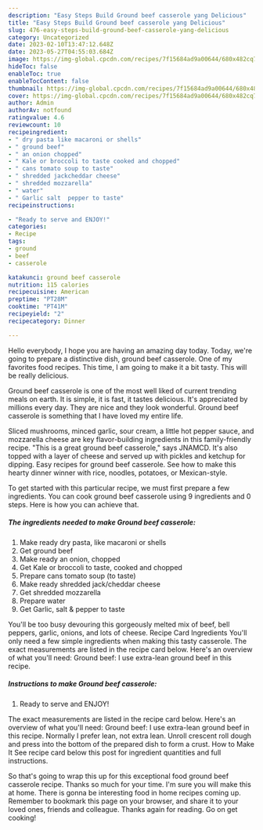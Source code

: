 ```yaml
---
description: "Easy Steps Build Ground beef casserole yang Delicious"
title: "Easy Steps Build Ground beef casserole yang Delicious"
slug: 476-easy-steps-build-ground-beef-casserole-yang-delicious
category: Uncategorized
date: 2023-02-10T13:47:12.648Z
date: 2023-05-27T04:55:03.684Z
image: https://img-global.cpcdn.com/recipes/7f15684ad9a00644/680x482cq70/ground-beef-casserole-recipe-main-photo.jpg
hideToc: false
enableToc: true
enableTocContent: false
thumbnail: https://img-global.cpcdn.com/recipes/7f15684ad9a00644/680x482cq70/ground-beef-casserole-recipe-main-photo.jpg
cover: https://img-global.cpcdn.com/recipes/7f15684ad9a00644/680x482cq70/ground-beef-casserole-recipe-main-photo.jpg
author: Admin
authorAv: notfound
ratingvalue: 4.6
reviewcount: 10
recipeingredient:
- " dry pasta like macaroni or shells"
- " ground beef"
- " an onion chopped"
- " Kale or broccoli to taste cooked and chopped"
- " cans tomato soup to taste"
- " shredded jackcheddar cheese"
- " shredded mozzarella"
- " water"
- " Garlic salt  pepper to taste"
recipeinstructions:

- "Ready to serve and ENJOY!"
categories:
- Recipe
tags:
- ground
- beef
- casserole

katakunci: ground beef casserole 
nutrition: 115 calories
recipecuisine: American
preptime: "PT28M"
cooktime: "PT41M"
recipeyield: "2"
recipecategory: Dinner

---
```



Hello everybody, I hope you are having an amazing day today. Today, we're going to prepare a distinctive dish, ground beef casserole. One of my favorites food recipes. This time, I am going to make it a bit tasty. This will be really delicious.

Ground beef casserole is one of the most well liked of current trending meals on earth. It is simple, it is fast, it tastes delicious. It's appreciated by millions every day. They are nice and they look wonderful. Ground beef casserole is something that I have loved my entire life.

Sliced mushrooms, minced garlic, sour cream, a little hot pepper sauce, and mozzarella cheese are key flavor-building ingredients in this family-friendly recipe. &#34;This is a great ground beef casserole,&#34; says JNAMCD. It&#39;s also topped with a layer of cheese and served up with pickles and ketchup for dipping. Easy recipes for ground beef casserole. See how to make this hearty dinner winner with rice, noodles, potatoes, or Mexican-style.


To get started with this particular recipe, we must first prepare a few ingredients. You can cook ground beef casserole using 9 ingredients and 0 steps. Here is how you can achieve that.

<!--inarticleads1-->

##### The ingredients needed to make Ground beef casserole:

1. Make ready  dry pasta, like macaroni or shells
1. Get  ground beef
1. Make ready  an onion, chopped
1. Get  Kale or broccoli to taste, cooked and chopped
1. Prepare  cans tomato soup (to taste)
1. Make ready  shredded jack/cheddar cheese
1. Get  shredded mozzarella
1. Prepare  water
1. Get  Garlic, salt &amp; pepper to taste


You&#39;ll be too busy devouring this gorgeously melted mix of beef, bell peppers, garlic, onions, and lots of cheese. Recipe Card Ingredients You&#39;ll only need a few simple ingredients when making this tasty casserole. The exact measurements are listed in the recipe card below. Here&#39;s an overview of what you&#39;ll need: Ground beef: I use extra-lean ground beef in this recipe. 

<!--inarticleads2-->

##### Instructions to make Ground beef casserole:


1. Ready to serve and ENJOY!

The exact measurements are listed in the recipe card below. Here&#39;s an overview of what you&#39;ll need: Ground beef: I use extra-lean ground beef in this recipe. Normally I prefer lean, not extra lean. Unroll crescent roll dough and press into the bottom of the prepared dish to form a crust. How to Make It See recipe card below this post for ingredient quantities and full instructions. 

So that's going to wrap this up for this exceptional food ground beef casserole recipe. Thanks so much for your time. I'm sure you will make this at home. There is gonna be interesting food in home recipes coming up. Remember to bookmark this page on your browser, and share it to your loved ones, friends and colleague. Thanks again for reading. Go on get cooking!
